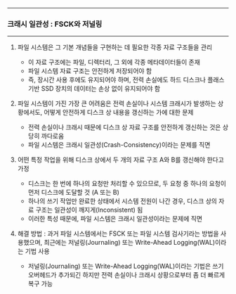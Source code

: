 -----
### 크래시 일관성 : FSCK와 저널링
-----
1. 파일 시스템은 그 기본 개념들을 구현하는 데 필요한 각종 자료 구조들을 관리
   - 이 자료 구조에는 파일, 디렉터리, 그 외에 각종 메타데이터들이 존재
   - 파일 시스템 자료 구조는 안전하게 저장되어야 함
   - 즉, 장시간 사용 후에도 유지되어야 하며, 전력 손실에도 하드 디스크나 플래스 기반 SSD 장치의 데이터는 손상 없이 유지되어야 함

2. 파일 시스템이 가진 가장 큰 어려움은 전력 손실이나 시스템 크래시가 발생하는 상황에서도, 어떻게 안전하게 디스크 상 내용을 갱신하는 가에 대한 문제
   - 전력 손실이나 크래시 때문에 디스크 상 자료 구조를 안전하게 갱신하는 것은 상당히 까다로움
   - 파일 시스템은 크래시 일관성(Crash-Consistency)이라는 문제를 직면

3. 어떤 특정 작업을 위해 디스크 상에서 두 개의 자료 구조 A와 B를 갱신해야 한다고 가정
   - 디스크는 한 번에 하나의 요청만 처리할 수 있으므로, 두 요청 중 하나의 요청이 먼저 디스크에 도달할 것 (A 또는 B)
   - 하나의 쓰기 작업만 완료한 상태에서 시스템 전원이 나간 경우, 디스크 상의 자료 구조는 일관성이 깨지게(Inconsistent) 됨
   - 이러한 특성 때문에, 파일 시스템은 크래시 일관성이라는 문제에 직면

4. 해결 방법 : 과거 파일 시스템에서는 FSCK 또는 파일 시스템 검사기라는 방법을 사용했으며, 최근에는 저널링(Journaling) 또는 Write-Ahead Logging(WAL)이라는 기법 사용
   - 저널링(Journaling) 또는 Write-Ahead Logging(WAL)이라는 기법은 쓰기 오버헤드가 추가되긴 하지만 전력 손실이나 크래시 상황으로부터 좀 더 빠르게 복구 가능

